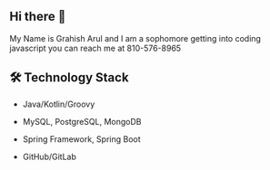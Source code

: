 ## Hi there 👋
My Name is Grahish Arul and I am a sophomore getting into coding javascript you can reach me at 810-576-8965 
<!--
**Grahis23/Grahis23** is a ✨ _special_ ✨ repository because its `README.md` (this file) appears on your GitHub profile.


- 🔭 I’m currently working on a course for learning javascript
- 🌱 I’m currently learning java script
- 🤔 I’m looking for help with getting opportunities to express my javascript skills
- 💬 Ask me about the experience of learning javascript
- 📫 How to reach me: at my phone number 810-576-8965 
-->
## 🛠 Technology Stack 

* Java/Kotlin/Groovy 

* MySQL, PostgreSQL, MongoDB 

* Spring Framework, Spring Boot 

* GitHub/GitLab 
